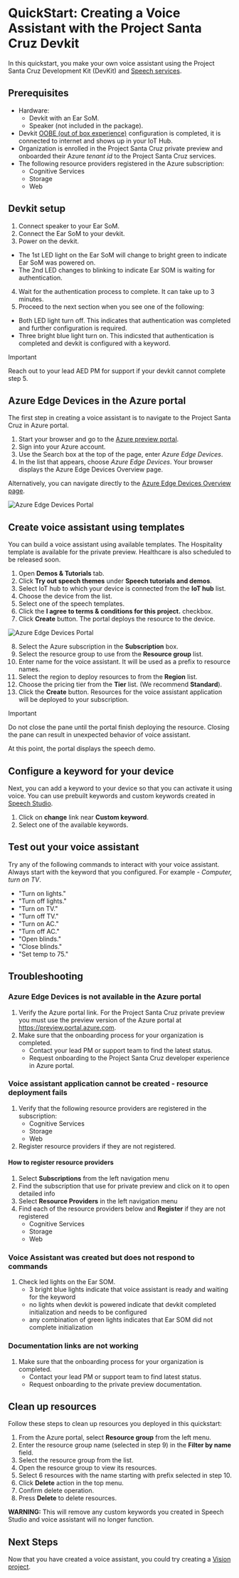 # QuickStart: Creating a Voice Assistant with the Project Santa Cruz Devkit

In this quickstart, you make your own voice assistant using the Project Santa Cruz Development Kit (DevKit) and [Speech services](https://docs.microsoft.com/en-us/azure/cognitive-services/speech-service/overview).

## Prerequisites

* Hardware: 
  * Devkit with an Ear SoM.
  * Speaker (not included in the package).
* Devkit [OOBE (out of box experience)](../getting_started/oobe.md) configuration is completed, it is connected to internet and shows up in your IoT Hub. 
* Organization is enrolled in the Project Santa Cruz private preview and onboarded their Azure *tenant id* to the Project Santa Cruz services.
* The following resource providers registered in the Azure subscription:
  * Cognitive Services
  * Storage
  * Web 

## Devkit setup 

1. Connect speaker to your Ear SoM.
2. Connect the Ear SoM to your devkit.
3. Power on the devkit.
  * The 1st LED light on the Ear SoM will change to bright green to indicate Ear SoM was powered on. 
  *	The 2nd LED changes to blinking to indicate Ear SOM is waiting for authentication.
4. Wait for the authentication process to complete. It can take up to 3 minutes.
5. Proceed to the next section when you see one of the following:
  * Both LED light turn off. This indicates that authentication was completed and further configuration is required.
  * Three bright blue light turn on. This indicsted that authentication is completed and devkit is configured with a keyword.

> [!IMPORTANT]
> Reach out to your lead AED PM for support if your devkit cannot complete step 5.

## Azure Edge Devices in the Azure portal

The first step in creating a voice assistant is to navigate to the Project Santa Cruz in Azure portal.

1. Start your browser and go to the [Azure preview portal](https://preview.portal.azure.com/#home).
2. Sign into your Azure account. 
2.	Use the Search box at the top of the page, enter *Azure Edge Devices*.
3.	In the list that appears, choose *Azure Edge Devices*. Your browser displays the Azure Edge Devices Overview page.

Alternatively, you can navigate directly to the [Azure Edge Devices Overview page](https://preview.portal.azure.com/#blade/AzureEdgeDevices/AEDBlade/overview).


![Azure Edge Devices Portal](https://github.com/microsoft/Project-Santa-Cruz-Private-Preview/blob/main/user-guides/getting_started/getting_started_images/aed-portal-home-page.png)


## Create voice assistant using templates

You can build a voice assistant using available templates. The Hospitality template is available for the private preview. Healthcare is also scheduled to be released soon.

1.	Open **Demos & Tutorials** tab. 
2.	Click **Try out speech themes** under **Speech tutorials and demos**.
3.	Select IoT hub to which your device is connected from the **IoT hub** list.
4. Choose the device from the list.
5.	Select one of the speech templates.
6. Click the **I agree to terms & conditions for this project.** checkbox.
7.	Click **Create** button. The portal deploys the resource to the device.


![Azure Edge Devices Portal](https://github.com/microsoft/Project-Santa-Cruz-Private-Preview/blob/main/user-guides/getting_started/getting_started_images/aed-try-speech-themes.png)

8. Select the Azure subscription in the **Subscription** box.
9. Select the resource group to use from the **Resource group** list.
10. Enter name for the voice assistant. It will be used as a prefix to resource names.
11. Select the region to deploy resources to from the **Region** list.
12. Choose the pricing tier from the **Tier** list. (We recommend **Standard**).
13. Click the **Create** button. Resources for the voice assistant application will be deployed to your subscription. <br/>

> [!IMPORTANT]
> Do not close the pane until the portal finish deploying the resource. Closing the pane can result in unexpected behavior of voice assistant.
   
At this point, the portal displays the speech demo.

## Configure a keyword for your device

Next, you can add a keyword to your device so that you can activate it using voice. You can use prebuilt keywords and custom keywords created in [Speech Studio](https://speech.microsoft.com/).

1. Click on **change** link near **Custom keyword**.
2.	Select one of the available keywords. 

## Test out your voice assistant

Try any of the following commands to interact with your voice assistant. Always start with the keyword that you configured. For example - *Computer, turn on TV*.
* "Turn on lights."
* "Turn off lights."
* "Turn on TV."
* "Turn off TV."
* "Turn on AC."
* "Turn off AC."
* "Open blinds."
* "Close blinds."
* "Set temp to 75."

## Troubleshooting

### Azure Edge Devices is not available in the Azure portal

1.	Verify the Azure portal link. For the Project Santa Cruz private preview you must use the preview version of the Azure portal at  https://preview.portal.azure.com.
2. Make sure that the onboarding process for your organization is completed. 
   * Contact your lead PM or support team to find the latest status. 
   * Request onboarding to the Project Santa Cruz developer experience in Azure portal. 

### Voice assistant application cannot be created - resource deployment fails

1. Verify that the following resource providers are registered in the subscription:
   * Cognitive Services
   * Storage
   * Web
2. Register resource providers if they are not registered.

#### How to register resource providers

1. Select **Subscriptions** from the left navigation menu
2. Find the subscription that use for private preview and click on it to open detailed info
3. Select **Resource Providers** in the left navigation menu
4. Find each of the resource providers below and **Register** if they are not registered
   * Cognitive Services
   * Storage
   * Web

### Voice Assistant was created but does not respond to commands

1. Check led lights on the Ear SOM. 
   * 3 bright blue lights indicate that voice assistant is ready and waiting for the keyword
   * no lights when devkit is powered indicate that devkit completed initialization and needs to be configured
   * any combination of green lights indicates that Ear SOM did not complete initialization 

### Documentation links are not working

1. Make sure that the onboarding process for your organization is completed. 
   * Contact your lead PM or support team to find latest status. 
   * Request onboarding to the private preview documentation.

## Clean up resources

Follow these steps to clean up resources you deployed in this quickstart: 

1. From the Azure portal, select **Resource group** from the left menu.
2. Enter the resource group name (selected in step 9) in the **Filter by name** field.
3. Select the resource group from the list.
4. Open the resource group to view its resources.
5. Select 6 resources with the name starting with prefix selected in step 10.  
6. Click **Delete** action in the top menu.
7. Confirm delete operation.
8. Press **Delete** to delete resources.

**WARNING:** This will remove any custom keywords you created in Speech Studio and voice assistant will no longer function. 


## Next Steps

Now that you have created a voice assistant, you could try creating a [Vision project](https://github.com/microsoft/Project-Santa-Cruz-Private-Preview/blob/main/user-guides/prototyping/create-nocode-vision.md).
